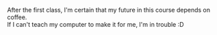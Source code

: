 After the first class, I'm certain that my future in this course depends on coffee.     
If I can't teach my computer to make it for me, I'm in trouble :D 
